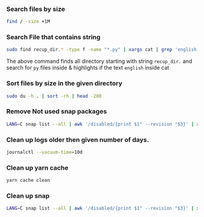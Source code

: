 ### Search files by size
```bash
find / -size +1M
```

### Search File that contains string
```bash
sudo find recup_dir.* -type f -name "*.py" | xargs cat | grep 'english'
```
The above command finds all directory starting with string `recup_dir.` and search for `py` files inside & highlights if the text `english` inside cat

### Sort files by size in the given directory
```bash
sudo du -h . | sort -rh | head -200
```

### Remove Not used snap packages
```bash
LANG=C snap list --all | awk '/disabled/{print $1" --revision "$3}' | xargs -rn3 sudo snap remove
```

### Clean up logs older then given number of days.

```bash
journalctl --vacuum-time=10d
```

### Clean up yarn cache 
```bash
yarn cache clean
```

### Clean up snap
```bash
LANG=C snap list --all | awk '/disabled/{print $1" --revision "$3}' | xargs -rn3 sudo snap remove
```
